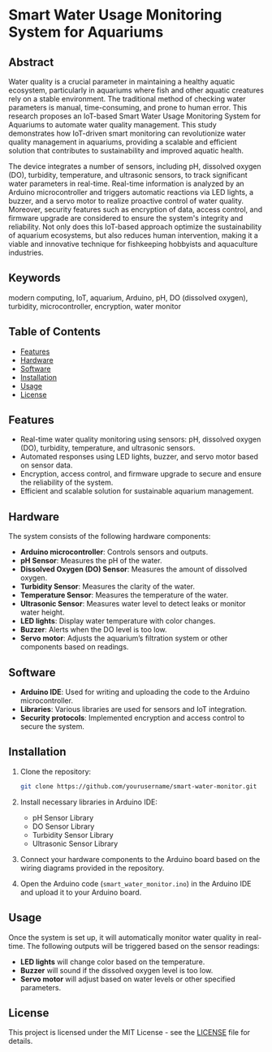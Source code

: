 # Smart Water Usage Monitoring System for Aquariums

## Abstract

Water quality is a crucial parameter in maintaining a healthy aquatic ecosystem, particularly in aquariums where fish and other aquatic creatures rely on a stable environment. The traditional method of checking water parameters is manual, time-consuming, and prone to human error. This research proposes an IoT-based Smart Water Usage Monitoring System for Aquariums to automate water quality management. This study demonstrates how IoT-driven smart monitoring can revolutionize water quality management in aquariums, providing a scalable and efficient solution that contributes to sustainability and improved aquatic health.

The device integrates a number of sensors, including pH, dissolved oxygen (DO), turbidity, temperature, and ultrasonic sensors, to track significant water parameters in real-time. Real-time information is analyzed by an Arduino microcontroller and triggers automatic reactions via LED lights, a buzzer, and a servo motor to realize proactive control of water quality. Moreover, security features such as encryption of data, access control, and firmware upgrade are considered to ensure the system's integrity and reliability. Not only does this IoT-based approach optimize the sustainability of aquarium ecosystems, but also reduces human intervention, making it a viable and innovative technique for fishkeeping hobbyists and aquaculture industries.

## Keywords
modern computing, IoT, aquarium, Arduino, pH, DO (dissolved oxygen), turbidity, microcontroller, encryption, water monitor

## Table of Contents
- [Features](#features)
- [Hardware](#hardware)
- [Software](#software)
- [Installation](#installation)
- [Usage](#usage)
- [License](#license)

## Features
- Real-time water quality monitoring using sensors: pH, dissolved oxygen (DO), turbidity, temperature, and ultrasonic sensors.
- Automated responses using LED lights, buzzer, and servo motor based on sensor data.
- Encryption, access control, and firmware upgrade to secure and ensure the reliability of the system.
- Efficient and scalable solution for sustainable aquarium management.

## Hardware
The system consists of the following hardware components:
- **Arduino microcontroller**: Controls sensors and outputs.
- **pH Sensor**: Measures the pH of the water.
- **Dissolved Oxygen (DO) Sensor**: Measures the amount of dissolved oxygen.
- **Turbidity Sensor**: Measures the clarity of the water.
- **Temperature Sensor**: Measures the temperature of the water.
- **Ultrasonic Sensor**: Measures water level to detect leaks or monitor water height.
- **LED lights**: Display water temperature with color changes.
- **Buzzer**: Alerts when the DO level is too low.
- **Servo motor**: Adjusts the aquarium’s filtration system or other components based on readings.

## Software
- **Arduino IDE**: Used for writing and uploading the code to the Arduino microcontroller.
- **Libraries**: Various libraries are used for sensors and IoT integration.
- **Security protocols**: Implemented encryption and access control to secure the system.

## Installation
1. Clone the repository:
    ```bash
    git clone https://github.com/yourusername/smart-water-monitor.git
    ```

2. Install necessary libraries in Arduino IDE:
   - pH Sensor Library
   - DO Sensor Library
   - Turbidity Sensor Library
   - Ultrasonic Sensor Library

3. Connect your hardware components to the Arduino board based on the wiring diagrams provided in the repository.

4. Open the Arduino code (`smart_water_monitor.ino`) in the Arduino IDE and upload it to your Arduino board.

## Usage
Once the system is set up, it will automatically monitor water quality in real-time. The following outputs will be triggered based on the sensor readings:
- **LED lights** will change color based on the temperature.
- **Buzzer** will sound if the dissolved oxygen level is too low.
- **Servo motor** will adjust based on water levels or other specified parameters.

## License
This project is licensed under the MIT License - see the [LICENSE](LICENSE) file for details.

